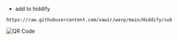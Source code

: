 - add to hiddify

`https://raw.githubusercontent.com/xawir/warp/main/Hiddify/sub`

![QR Code](https://github.com/xawir/warp/blob/main/qr-code.png "QR Code")
